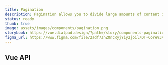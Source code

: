 ```yaml
---
title: Pagination
description: Pagination allows you to divide large amounts of content into smaller chunks across multiple pages.
status: ready
thumb: true
image: assets/images/components/pagination.png
storybook: https://vue.dialpad.design/?path=/story/components-pagination--default
figma_url: https://www.figma.com/file/2adf7JhZOncRyjYiy2joil/DT-Core%3A-Components-7?node-id=10984%3A76640
---
```


<code-well-header>
  <dt-pagination
    :total-pages="25"
    aria-label="Pagination"
    prev-aria-label="Previous page"
    next-aria-label="Next page"
    :page-number-aria-label="() => {}"
  />
</code-well-header>

## Vue API

<component-vue-api component-name="pagination" />
